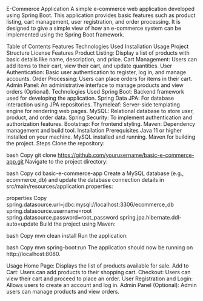 E-Commerce Application
A simple e-commerce web application developed using Spring Boot. This application provides basic features such as product listing, cart management, user registration, and order processing. It is designed to give a simple view of how an e-commerce system can be implemented using the Spring Boot framework.

Table of Contents
Features
Technologies Used
Installation
Usage
Project Structure
License
Features
Product Listing: Display a list of products with basic details like name, description, and price.
Cart Management: Users can add items to their cart, view their cart, and update quantities.
User Authentication: Basic user authentication to register, log in, and manage accounts.
Order Processing: Users can place orders for items in their cart.
Admin Panel: An administrative interface to manage products and view orders (Optional).
Technologies Used
Spring Boot: Backend framework used for developing the application.
Spring Data JPA: For database interaction using JPA repositories.
Thymeleaf: Server-side templating engine for rendering web pages.
MySQL: Relational database to store user, product, and order data.
Spring Security: To implement authentication and authorization features.
Bootstrap: For frontend styling.
Maven: Dependency management and build tool.
Installation
Prerequisites
Java 11 or higher installed on your machine.
MySQL installed and running.
Maven for building the project.
Steps
Clone the repository:

bash
Copy
git clone https://github.com/yourusername/basic-e-commerce-app.git
Navigate to the project directory:

bash
Copy
cd basic-e-commerce-app
Create a MySQL database (e.g., ecommerce_db) and update the database connection details in src/main/resources/application.properties:

properties
Copy
spring.datasource.url=jdbc:mysql://localhost:3306/ecommerce_db
spring.datasource.username=root
spring.datasource.password=root_password
spring.jpa.hibernate.ddl-auto=update
Build the project using Maven:

bash
Copy
mvn clean install
Run the application:

bash
Copy
mvn spring-boot:run
The application should now be running on http://localhost:8080.

Usage
Home Page: Displays the list of products available for sale.
Add to Cart: Users can add products to their shopping cart.
Checkout: Users can view their cart and proceed to place an order.
User Registration and Login: Allows users to create an account and log in.
Admin Panel (Optional): Admin users can manage products and view orders.
